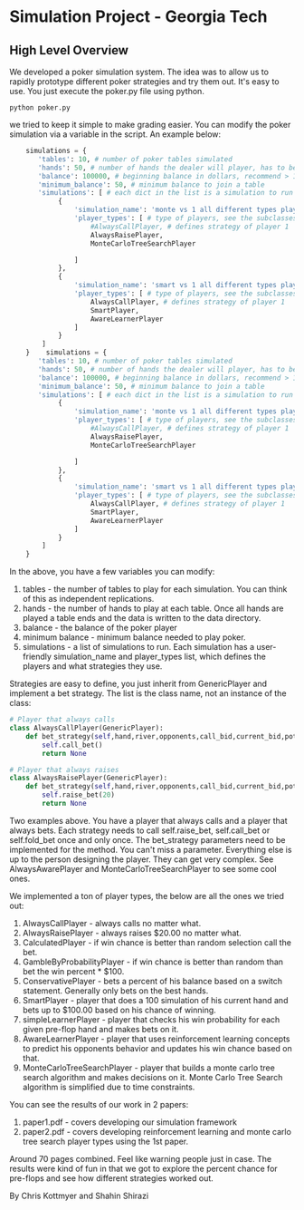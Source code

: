# Simulation Project - Georgia Tech

## High Level Overview
We developed a poker simulation system.  The idea was to allow us to rapidly prototype different poker strategies and try them out.  It's easy to use.  You just execute the poker.py file using python.

```
python poker.py
```

we tried to keep it simple to make grading easier.  You can modify the poker simulation via a variable in the script.  An example below:

```python
    simulations = {
       'tables': 10, # number of poker tables simulated
       'hands': 50, # number of hands the dealer will player, has to be greater than 2
       'balance': 100000, # beginning balance in dollars, recommend > 10,000 unless you want player to run out of money
       'minimum_balance': 50, # minimum balance to join a table
       'simulations': [ # each dict in the list is a simulation to run    
            {
                'simulation_name': 'monte vs 1 all different types player', # name of simulation - reference for data analytics
                'player_types': [ # type of players, see the subclasses of GenericPlayer
                    #AlwaysCallPlayer, # defines strategy of player 1
                    AlwaysRaisePlayer,
                    MonteCarloTreeSearchPlayer

                ]
            },
            {
                'simulation_name': 'smart vs 1 all different types player', # name of simulation - reference for data analytics
                'player_types': [ # type of players, see the subclasses of GenericPlayer
                    AlwaysCallPlayer, # defines strategy of player 1
                    SmartPlayer,
                    AwareLearnerPlayer
                ]
            }           
        ]
    }    simulations = {
       'tables': 10, # number of poker tables simulated
       'hands': 50, # number of hands the dealer will player, has to be greater than 2
       'balance': 100000, # beginning balance in dollars, recommend > 10,000 unless you want player to run out of money
       'minimum_balance': 50, # minimum balance to join a table
       'simulations': [ # each dict in the list is a simulation to run    
            {
                'simulation_name': 'monte vs 1 all different types player', # name of simulation - reference for data analytics
                'player_types': [ # type of players, see the subclasses of GenericPlayer
                    #AlwaysCallPlayer, # defines strategy of player 1
                    AlwaysRaisePlayer,
                    MonteCarloTreeSearchPlayer

                ]
            },
            {
                'simulation_name': 'smart vs 1 all different types player', # name of simulation - reference for data analytics
                'player_types': [ # type of players, see the subclasses of GenericPlayer
                    AlwaysCallPlayer, # defines strategy of player 1
                    SmartPlayer,
                    AwareLearnerPlayer
                ]
            }           
        ]
    }
```

In the above, you have a few variables you can modify:

1. tables - the number of tables to play for each simulation.  You can think of this as independent replications.
2. hands - the number of hands to play at each table.  Once all hands are played a table ends and the data is written to the data directory.
3. balance - the balance of the poker player
4. minimum balance - minimum balance needed to play poker.
5. simulations - a list of simulations to run.  Each simulation has a user-friendly simulation_name and player_types list, which defines the players and what strategies they use. 

Strategies are easy to define, you just inherit from GenericPlayer and implement a bet strategy.  The list is the class name, not an instance of the class:

```python
# Player that always calls
class AlwaysCallPlayer(GenericPlayer):
    def bet_strategy(self,hand,river,opponents,call_bid,current_bid,pot,raise_allowed=False):
        self.call_bet()
        return None

# Player that always raises
class AlwaysRaisePlayer(GenericPlayer):
    def bet_strategy(self,hand,river,opponents,call_bid,current_bid,pot,raise_allowed=False):
        self.raise_bet(20)
        return None
```

Two examples above.  You have a player that always calls and a player that always bets.  Each strategy needs to call self.raise_bet, self.call_bet or self.fold_bet once and only once.  The bet_strategy parameters need to be implemented for the method.  You can't miss a parameter.  Everything else is up to the person designing the player.  They can get very complex.  See AlwaysAwarePlayer and MonteCarloTreeSearchPlayer to see some cool ones.

We implemented a ton of player types, the below are all the ones we tried out:

1. AlwaysCallPlayer - always calls no matter what.
2. AlwaysRaisePlayer - always raises $20.00 no matter what.
3. CalculatedPlayer - if win chance is better than random selection call the bet.
4. GambleByProbabilityPlayer - if win chance is better than random than bet the win percent * $100.
5. ConservativePlayer - bets a percent of his balance based on a switch statement.  Generally only bets on the best hands.
6. SmartPlayer - player that does a 100 simulation of his current hand and bets up to $100.00 based on his chance of winning.
7. simpleLearnerPlayer - player that checks his win probability for each given pre-flop hand and makes bets on it.
8. AwareLearnerPlayer - player that uses reinforcement learning concepts to predict his opponents behavior and updates his win chance based on that.
9. MonteCarloTreeSearchPlayer - player that builds a monte carlo tree search algorithm and makes decisions on it.  Monte Carlo Tree Search algorithm is simplified due to time constraints.

You can see the results of our work in 2 papers: 

1. paper1.pdf - covers developing our simulation framework
2. paper2.pdf - covers developing reinforcement learning and monte carlo tree search player types using the 1st paper.

Around 70 pages combined.  Feel like warning people just in case.  The results were kind of fun in that we got to explore the percent chance for pre-flops and see how different strategies worked out.

By Chris Kottmyer and Shahin Shirazi
